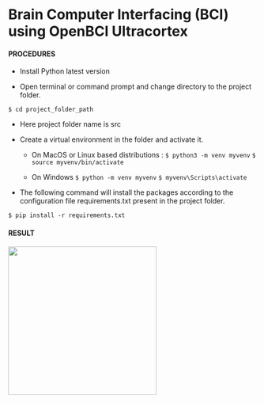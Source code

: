 # Brain Computer Interfacing (BCI) using OpenBCI Ultracortex

#### PROCEDURES

- Install Python latest version

- Open terminal or command prompt and change directory to the project folder.

`$ cd project_folder_path`

- Here project folder name is src

- Create a virtual environment in the folder and activate it.

  - On MacOS or Linux based distributions : 
  `$ python3 -m venv myvenv`
  `$ source myvenv/bin/activate`

  - On Windows
  `$ python -m venv myvenv`
  `$ myvenv\Scripts\activate`

- The following command will install the packages according to the configuration file requirements.txt present in the project folder.

`$ pip install -r requirements.txt`

#### RESULT
<img height=300px src="https://github.com/CLiz17/bci-implementation/assets/68838221/c12422ca-a735-43fe-9c33-20277c841ed3">
